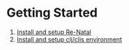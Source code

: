 Getting Started
===============

1. [Install and setup Re-Natal]
2. [Install and setup clj/cljs environment]

[Install and setup Re-Natal]: https://ejelome.com/install-and-setup-re-natal
[Install and setup clj/cljs environment]: https://ejelome.com/install-and-setup-clj-cljs-environment
